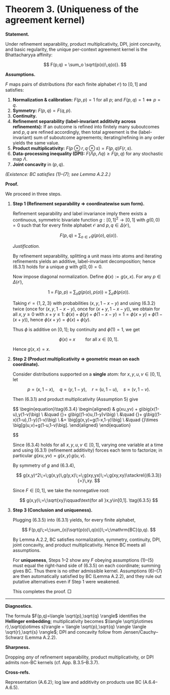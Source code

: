 # **Theorem 3.** (Uniqueness of the agreement kernel)


**Statement.**

Under refinement separability, product multiplicativity, DPI, joint concavity, and basic regularity, the unique per-context agreement kernel is the Bhattacharyya affinity:

$$
F(p,q) = \sum_o \sqrt{p(o)\,q(o)}.
$$

**Assumptions.**

$F$ maps pairs of distributions (for each finite alphabet $\mathcal O$) to $[0,1]$ and satisfies:

1. **Normalization & calibration:** $F(p,p)=1$ for all $p$; and $F(p,q)=1 \iff p=q$.
2. **Symmetry:** $F(p,q)=F(q,p)$.
3. **Continuity.**
4. **Refinement separability (label-invariant additivity across refinements):** If an outcome is refined into finitely many suboutcomes and $p,q$ are refined accordingly, then total agreement is the (label-invariant) sum of suboutcome agreements; iterating/refining in any order yields the same value.
5. **Product multiplicativity:** $F(p\otimes r, q\otimes s)=F(p,q) F(r,s)$.
6. **Data-processing inequality (DPI):** $F(\Lambda p,\Lambda q)\geq F(p,q)$ for any stochastic map $\Lambda$.
7. **Joint concavity** in $(p,q)$.

*(Existence: $\mathrm{BC}$ satisfies (1)–(7); see Lemma A.2.2.)*

**Proof.**

We proceed in three steps.

1. **Step 1 (Refinement separability $\Rightarrow$ coordinatewise sum form).**
    
    Refinement separability and label invariance imply there exists a continuous, symmetric bivariate function $g:[0,1]^2\to[0,1]$ with $g(0,0)=0$ such that for every finite alphabet $\mathcal O$ and $p,q\in\Delta(\mathcal O)$,
    
    $$
    F(p,q)\;=\;\sum_{o\in\mathcal O} g\big(p(o),\,q(o)\big).
    \tag{6.3.1}
    $$
    
    *Justification.*
    
    By refinement separability, splitting a unit mass into atoms and iterating refinements yields an additive, label-invariant decomposition; hence (6.3.1) holds for a unique $g$ with $g(0,0)=0$.
    
    Now impose diagonal normalization. 
    Define $\phi(x):=g(x,x)$. For any $p\in\Delta(\mathcal O)$,
    
    $$
    1\;=\;F(p,p)\;=\;\sum_{o} g\big(p(o),p(o)\big)\;=\;\sum_{o}\phi\big(p(o)\big).
    \tag{6.3.2}
    $$
    
    Taking $\mathcal O=\{1,2,3\}$ with probabilities $(x,y,1-x-y)$ and using (6.3.2) twice (once for $(x,y,1-x-y)$, once for $(x+y,1-x-y)$), we obtain for all $x,y\ge 0$ with $x+y\le 1$:
    $\phi(x)+\phi(y)+\phi(1-x-y)=1=\phi(x+y)+\phi(1-(x+y))$, hence $\phi(x+y)=\phi(x)+\phi(y)$.
    
    Thus $\phi$ is additive on $[0,1]$; by continuity and $\phi(1)=1$, we get
    
    $$
    \phi(x)\;=\;x\qquad\text{for all }x\in[0,1].
    \tag{6.3.3}
    $$
    
    Hence $g(x,x)=x$.
    

1. **Step 2 (Product multiplicativity $\Rightarrow$ geometric mean on each coordinate).**
    
    Consider distributions supported on a **single** atom: for $x,y,u,v\in[0,1]$, let
    
    $$
    p=(x,1-x),\quad q=(y,1-y),\quad r=(u,1-u),\quad s=(v,1-v).
    $$
    
    Then (6.3.1) and product multiplicativity (Assumption 5) give
    
    $$
    \begin{equation}\tag{6.3.4}
    \begin{aligned}
    & g(xu,yv) + g\big(x(1-u),y(1-v)\big) \\
    &\quad {}+ g\big((1-x)u,(1-y)v\big) \\
    &\quad {}+ g\big((1-x)(1-u),(1-y)(1-v)\big) \\
    &= \big[g(x,y)+g(1-x,1-y)\big] \\
    &\quad {}\times \big[g(u,v)+g(1-u,1-v)\big].
    \end{aligned}
    \end{equation}
    
    $$
    
    Since (6.3.4) holds for all $x,y,u,v\in[0,1]$, varying one variable at a time and using (6.3.1) (refinement additivity) forces each term to factorize; in particular $g(xu,yv)=g(x,y)\,g(u,v)$.
    
    By symmetry of $g$ and (6.3.4),
    
    $$
    g(x,y)^2\;=\;g(x,y)\,g(y,x)\;=\;g(xy,yx)\;=\;g(xy,xy)\stackrel{(6.3.3)}{=}\,xy.
    $$
    
    Since $F\in[0,1]$, we take the nonnegative root:
    
    $$
    g(x,y)\;=\;\sqrt{xy}\qquad\text{for all }x,y\in[0,1].
    \tag{6.3.5}
    $$
    
2. **Step 3 (Conclusion and uniqueness).**
    
    Plugging (6.3.5) into (6.3.1) yields, for every finite alphabet,
    
    $$
    F(p,q)\;=\;\sum_{o}\sqrt{p(o)\,q(o)}\;=\;\mathrm{BC}(p,q).
    $$
    
    By Lemma A.2.2, $\mathrm{BC}$ satisfies normalization, symmetry, continuity, DPI, joint concavity, and product multiplicativity. Hence $\mathrm{BC}$ meets all assumptions.
    
    For **uniqueness**, Steps 1–2 show any $F$ obeying assumptions (1)–(5) must equal the right-hand side of (6.3.5) on each coordinate; summing gives $\mathrm{BC}$. Thus there is no other admissible kernel. Assumptions (6)–(7) are then automatically satisfied by $\mathrm{BC}$ (Lemma A.2.2), and they rule out putative alternatives even if Step 1 were weakened.
    
    This completes the proof. □
    

---

**Diagnostics.**

The formula $F(p,q)=\langle \sqrt{p},\sqrt{q} \rangle$ identifies the **Hellinger embedding**; multiplicativity becomes $\langle \sqrt{p\otimes r},\sqrt{q\otimes s}\rangle = \langle \sqrt{p},\sqrt{q} \rangle \langle \sqrt{r},\sqrt{s} \rangle$; DPI and concavity follow from Jensen/Cauchy–Schwarz (Lemma A.2.2).

**Sharpness.**

Dropping *any* of refinement separability, product multiplicativity, or DPI admits non-$\mathrm{BC}$ kernels (cf. App. B.3.5–B.3.7).

**Cross-refs.**

Representation (A.6.2); log law and additivity on products use $\mathrm{BC}$ (A.6.4–A.6.5).

